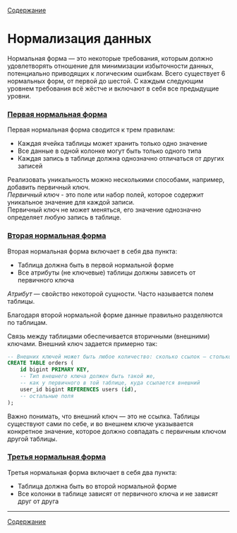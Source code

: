[Содержание](README.md)

# Нормализация данных
Нормальная форма — это некоторые требования, которым должно удовлетворять отношение для минимизации
избыточности данных, потенциально приводящих к логическим ошибкам.
Всего существует 6 нормальных форм, от первой до шестой.
С каждым следующим уровнем требования всё жёстче и включают в себя все предыдущие уровни.

### [Первая нормальная форма](https://ru.hexlet.io/courses/rdb-basics/lessons/1nf/theory_unit)

Первая нормальная форма сводится к трем правилам:

- Каждая ячейка таблицы может хранить только одно значение
- Все данные в одной колонке могут быть только одного типа
- Каждая запись в таблице должна однозначно отличаться от других записей

Реализовать уникальность можно несколькими способами, например, добавить первичный ключ. <br>
*Первичный ключ* - это поле или набор полей, которое содержит уникальное значение для каждой записи. <br>
Первичный ключ не может меняться, его значение однозначно определяет любую запись в таблице. <br>

### [Вторая нормальная форма](https://ru.hexlet.io/courses/rdb-basics/lessons/2nf/theory_unit)
Вторая нормальная форма включает в себя два пункта:

- Таблица должна быть в первой нормальной форме
- Все атрибуты (не ключевые) таблицы должны зависеть от первичного ключа

*Атрибут* — свойство некоторой сущности. Часто называется полем таблицы.

Благодаря второй нормальной форме данные правильно разделяются по таблицам.

Связь между таблицами обеспечивается вторичными (внешними) ключами.
Внешний ключ задается примерно так:

```SQL
-- Внешних ключей может быть любое количество: сколько ссылок — столько и ключей
CREATE TABLE orders (
    id bigint PRIMARY KEY,
    -- Тип внешнего ключа должен быть такой же,
    -- как у первичного в той таблице, куда ссылается внешний
    user_id bigint REFERENCES users (id),
    -- остальные поля
);
```

Важно понимать, что внешний ключ — это не ссылка.
Таблицы существуют сами по себе, и во внешнем ключе указывается конкретное значение,
которое должно совпадать с первичным ключом другой таблицы.

### [Третья нормальная форма](https://ru.hexlet.io/courses/rdb-basics/lessons/3nf/theory_unit)

Третья нормальная форма включает в себя два пункта:

- Таблица должна быть во второй нормальной форме
- Все колонки в таблице зависят от первичного ключа и не зависят друг от друга

---
[Содержание](README.md)

